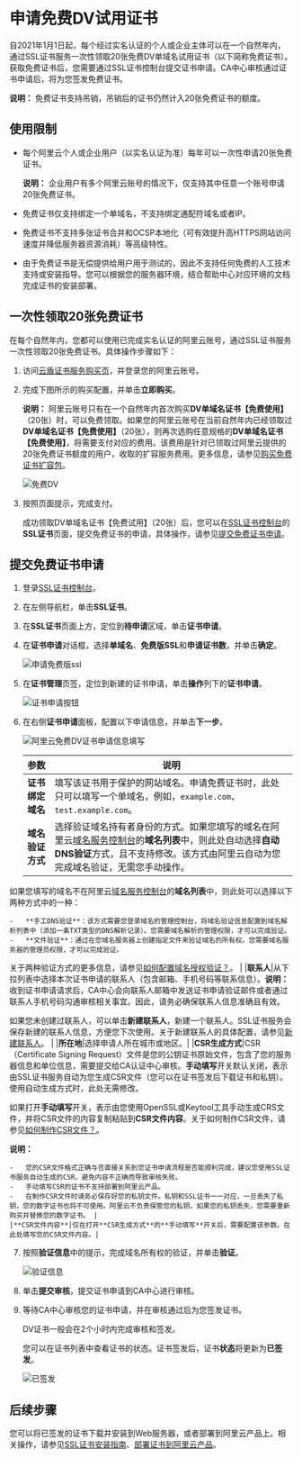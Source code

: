 # 申请免费DV试用证书

自2021年1月1日起，每个经过实名认证的个人或企业主体可以在一个自然年内，通过SSL证书服务一次性领取20张免费DV单域名试用证书（以下简称免费证书）。获取免费证书后，您需要通过SSL证书控制台提交证书申请。CA中心审核通过证书申请后，将为您签发免费证书。

**说明：** 免费证书支持吊销，吊销后的证书仍然计入20张免费证书的额度。

## 使用限制

-   每个阿里云个人或企业用户（以实名认证为准）每年可以一次性申请20张免费证书。

    **说明：** 企业用户有多个阿里云账号的情况下，仅支持其中任意一个账号申请20张免费证书。

-   免费证书仅支持绑定一个单域名，不支持绑定通配符域名或者IP。
-   免费证书不支持多张证书合并和OCSP本地化（可有效提升高HTTPS网站访问速度并降低服务器资源消耗）等高级特性。
-   由于免费证书是无偿提供给用户用于测试的，因此不支持任何免费的人工技术支持或安装指导。您可以根据您的服务器环境，结合帮助中心对应环境的文档完成证书的安装部署。

## 一次性领取20张免费证书

在每个自然年内，您都可以使用已完成实名认证的阿里云账号，通过SSL证书服务一次性领取20张免费证书。具体操作步骤如下：

1.  访问[云盾证书服务购买页](https://common-buy.aliyun.com/?commodityCode=cas_dv_public_cn)，并登录您的阿里云账号。

2.  完成下图所示的购买配置，并单击**立即购买**。

    **说明：** 阿里云账号只有在一个自然年内首次购买**DV单域名证书【免费使用】**（20张）时，可以免费领取。如果您的阿里云账号在当前自然年内已经领取过**DV单域名证书【免费使用】**（20张），则再次选购任意规格的**DV单域名证书【免费使用】**，将需要支付对应的费用。该费用是针对已领取过阿里云提供的20张免费证书额度的用户，收取的扩容服务费用。更多信息，请参见[购买免费证书扩容包](/cn.zh-CN/证书购买/购买证书资源包.md)。

    ![免费DV](https://static-aliyun-doc.oss-accelerate.aliyuncs.com/assets/img/zh-CN/1408527161/p148306.png)

3.  按照页面提示，完成支付。

    成功领取DV单域名证书【免费试用】（20张）后，您可以在[SSL证书控制台](https://yundunnext.console.aliyun.com/?p=cas)的**SSL证书**页面，提交免费证书的申请，具体操作，请参见[提交免费证书申请](#section_yz0_y9v_7z0)。


## 提交免费证书申请

1.  登录[SSL证书控制台](https://yundunnext.console.aliyun.com/?p=cas)。

2.  在左侧导航栏，单击**SSL证书**。

3.  在**SSL证书**页面上方，定位到**待申请**区域，单击**证书申请**。

4.  在**证书申请**对话框，选择**单域名**、**免费版SSL**和**申请证书数**，并单击**确定**。

    ![申请免费版ssl](https://static-aliyun-doc.oss-accelerate.aliyuncs.com/assets/img/zh-CN/1408527161/p211222.png)

5.  在**证书管理**页签，定位到新建的证书申请，单击**操作**列下的**证书申请**。

    ![证书申请按钮](https://static-aliyun-doc.oss-accelerate.aliyuncs.com/assets/img/zh-CN/8028800161/p88881.png)

6.  在右侧**证书申请**面板，配置以下申请信息，并单击**下一步**。

    ![阿里云免费DV证书申请信息填写](https://static-aliyun-doc.oss-accelerate.aliyuncs.com/assets/img/zh-CN/1408527161/p88888.png)

    |参数|说明|
    |--|--|
    |**证书绑定域名**|填写该证书用于保护的网站域名。申请免费证书时，此处只可以填写一个单域名，例如，`example.com`、`test.example.com`。 |
    |**域名验证方式**|选择验证域名持有者身份的方式。如果您填写的域名在阿里云[域名服务控制台](https://dc.console.aliyun.com/next/#/domain/list/all-domain)的**域名列表**中，则此处自动选择**自动DNS验证**方式，且不支持修改。该方式由阿里云自动为您完成域名验证，无需您手动操作。

如果您填写的域名不在阿里云[域名服务控制台](https://dc.console.aliyun.com/next/#/domain/list/all-domain)的**域名列表**中，则此处可以选择以下两种方式中的一种：

    -   **手工DNS验证**：该方式需要您登录域名的管理控制台，将域名验证信息配置到域名解析列表中（添加一条TXT类型的DNS解析记录）。您需要域名解析的管理权限，才可以完成验证。
    -   **文件验证**：通过在您域名服务器上创建指定文件来验证域名的所有权。您需要域名服务器的管理员权限，才可以完成验证。
关于两种验证方式的更多信息，请参见[如何配置域名授权验证？](/cn.zh-CN/证书申请/常见问题/如何配置域名授权验证？.md)。 |
    |**联系人**|从下拉列表中选择本次证书申请的联系人（包含邮箱、手机号码等联系信息）。**说明：** 收到证书申请请求后，CA中心会向联系人邮箱中发送证书申请验证邮件或者通过联系人手机号码沟通审核相关事宜。因此，请务必确保联系人信息准确且有效。

如果您未创建过联系人，可以单击**新建联系人**，新建一个联系人。SSL证书服务会保存新建的联系人信息，方便您下次使用。关于新建联系人的具体配置，请参见[新建联系人](/cn.zh-CN/申请信息管理/管理联系人.md)。 |
    |**所在地**|选择申请人所在城市或地区。|
    |**CSR生成方式**|CSR（Certificate Signing Request）文件是您的公钥证书原始文件，包含了您的服务器信息和单位信息，需要提交给CA认证中心审核。**手动填写**开关默认关闭，表示由SSL证书服务自动为您生成CSR文件（您可以在证书签发后下载证书和私钥）。使用自动生成方式时，此处无需修改。

如果打开**手动填写**开关，表示由您使用OpenSSL或Keytool工具手动生成CRS文件，并将CSR文件的内容复制粘贴到**CSR文件内容**。关于如何制作CSR文件，请参见[如何制作CSR文件？]()。

**说明：**

    -   您的CSR文件格式正确与否直接关系到您证书申请流程是否能顺利完成，建议您使用SSL证书服务自动生成的CSR，避免内容不正确而导致审核失败。
    -   手动填写CSR的证书不支持部署到阿里云产品。
    -   在制作CSR文件时请务必保存好您的私钥文件。私钥和SSL证书一一对应，一旦丢失了私钥，您的数字证书也将不可使用。阿里云不负责保管您的私钥，如果您的私钥丢失，您需要重新购买并替换您的数字证书。 |
    |**CSR文件内容**|仅在打开**CSR生成方式**的**手动填写**开关后，需要配置该参数。在此处填写您的CSR文件内容。|

7.  按照**验证信息**中的提示，完成域名所有权的验证，并单击**验证**。

    ![验证信息](https://static-aliyun-doc.oss-accelerate.aliyuncs.com/assets/img/zh-CN/9028800161/p211274.png)

8.  单击**提交审核**，提交证书申请到CA中心进行审核。

9.  等待CA中心审核您的证书申请，并在审核通过后为您签发证书。

    DV证书一般会在2个小时内完成审核和签发。

    您可以在证书列表中查看证书的状态。证书签发后，证书**状态**将更新为**已签发**。

    ![已签发](https://static-aliyun-doc.oss-accelerate.aliyuncs.com/assets/img/zh-CN/9028800161/p211296.png)


## 后续步骤

您可以将已签发的证书下载并安装到Web服务器，或者部署到阿里云产品上。相关操作，请参见[SSL证书安装指南](/cn.zh-CN/证书安装/SSL证书安装指南.md)、[部署证书到阿里云产品](/cn.zh-CN/证书安装/部署证书到阿里云产品.md)。

